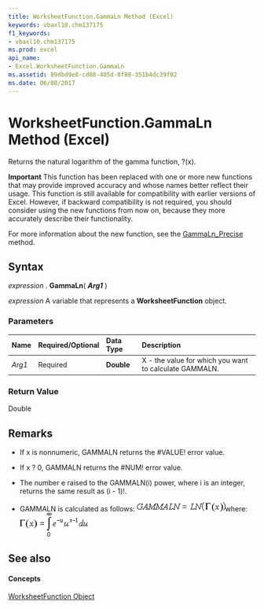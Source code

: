 ```yaml
---
title: WorksheetFunction.GammaLn Method (Excel)
keywords: vbaxl10.chm137175
f1_keywords:
- vbaxl10.chm137175
ms.prod: excel
api_name:
- Excel.WorksheetFunction.GammaLn
ms.assetid: 89dbd9e8-cd88-405d-8f88-351b4dc39f02
ms.date: 06/08/2017
---
```



# WorksheetFunction.GammaLn Method (Excel)

Returns the natural logarithm of the gamma function, ?(x).


 **Important**  This function has been replaced with one or more new functions that may provide improved accuracy and whose names better reflect their usage. This function is still available for compatibility with earlier versions of Excel. However, if backward compatibility is not required, you should consider using the new functions from now on, because they more accurately describe their functionality.

For more information about the new function, see the [GammaLn_Precise](Excel.WorksheetFunction.GammaLn_Precise.md) method.

## Syntax

 _expression_ . **GammaLn**( **_Arg1_** )

 _expression_ A variable that represents a **WorksheetFunction** object.


### Parameters



|**Name**|**Required/Optional**|**Data Type**|**Description**|
|:-----|:-----|:-----|:-----|
| _Arg1_|Required| **Double**|X - the value for which you want to calculate GAMMALN.|

### Return Value

Double


## Remarks




- If x is nonnumeric, GAMMALN returns the #VALUE! error value.
    
- If x ? 0, GAMMALN returns the #NUM! error value.
    
- The number e raised to the GAMMALN(i) power, where i is an integer, returns the same result as (i - 1)!.
    
- GAMMALN is calculated as follows:
![Formula](images/awfgamm1_ZA06051143.gif)where: 
![Formula](images/awfgamm2_ZA06051144.gif)


    

## See also


#### Concepts


[WorksheetFunction Object](Excel.WorksheetFunction.md)

